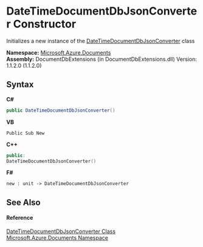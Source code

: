 # DateTimeDocumentDbJsonConverter Constructor 
 

Initializes a new instance of the <a href="c354736b-73fb-8d82-e8c1-9e8a7f104623">DateTimeDocumentDbJsonConverter</a> class

**Namespace:**&nbsp;<a href="856b2e23-9c8b-2618-f913-67d85d500616">Microsoft.Azure.Documents</a><br />**Assembly:**&nbsp;DocumentDbExtensions (in DocumentDbExtensions.dll) Version: 1.1.2.0 (1.1.2.0)

## Syntax

**C#**<br />
``` C#
public DateTimeDocumentDbJsonConverter()
```

**VB**<br />
``` VB
Public Sub New
```

**C++**<br />
``` C++
public:
DateTimeDocumentDbJsonConverter()
```

**F#**<br />
``` F#
new : unit -> DateTimeDocumentDbJsonConverter
```


## See Also


#### Reference
<a href="c354736b-73fb-8d82-e8c1-9e8a7f104623">DateTimeDocumentDbJsonConverter Class</a><br /><a href="856b2e23-9c8b-2618-f913-67d85d500616">Microsoft.Azure.Documents Namespace</a><br />